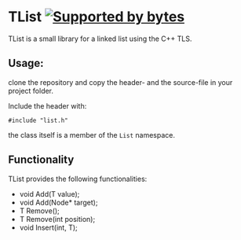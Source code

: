 # TList [![Supported by bytes](http://art.bytes.gq/badge.svg)](https://bytes.gq)

TList is a small library for a linked list using the C++ TLS.

## Usage:
clone the repository and copy the header- and the source-file
in your project folder.

Include the header with:

```
#include "list.h"
```
the class itself is a member of the ```List``` namespace.

## Functionality

TList provides the following functionalities:

+ void Add(T value);
+ void Add(Node* target);
+ T    Remove();
+ T    Remove(int position);
+ void Insert(int, T);
